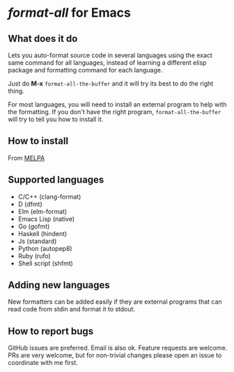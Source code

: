 *format-all* for Emacs
======================

What does it do
---------------

Lets you auto-format source code in several languages using the exact
same command for all languages, instead of learning a different elisp
package and formatting command for each language.

Just do **M-x** `format-all-the-buffer` and it will try its best to do
the right thing.

For most languages, you will need to install an external program to
help with the formatting.  If you don't have the right program,
`format-all-the-buffer` will try to tell you how to install it.

How to install
--------------

From [MELPA](https://melpa.org/#/?q=format-all])

Supported languages
-------------------

* C/C++ (clang-format)
* D (dfmt)
* Elm (elm-format)
* Emacs Lisp (native)
* Go (gofmt)
* Haskell (hindent)
* Js (standard)
* Python (autopep8)
* Ruby (rufo)
* Shell script (shfmt)

Adding new languages
--------------------

New formatters can be added easily if they are external programs that
can read code from stdin and format it to stdout.

How to report bugs
------------------

GitHub issues are preferred. Email is also ok. Feature requests are
welcome. PRs are very welcome, but for non-trivial changes please open
an issue to coordinate with me first.
